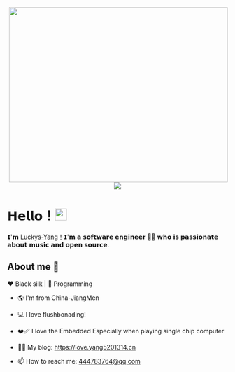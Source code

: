 
<img align="right" width="500" height="400" src= "https://user-images.githubusercontent.com/100369471/200211139-23f3d4bc-02c8-43e9-bee8-5dd8db8ac10c.jpg">
<h1 align="center">
  <a href="https://yang5201314.cn/">
    <img src="https://readme-typing-svg.herokuapp.com/?lines=printf(%22Hello%2C%20World!%22);;欢迎来到我的主页&center=true&size=27">
  </a>
</h1>

# 𝗛𝗲𝗹𝗹𝗼！<img src="https://user-images.githubusercontent.com/5679180/79618120-0daffb80-80be-11ea-819e-d2b0fa904d07.gif" width="27px"> 

𝗜'𝗺 [Luckys-Yang](https://github.com/Luckys-Yang)！𝗜'𝗺 𝗮 𝘀𝗼𝗳𝘁𝘄𝗮𝗿𝗲 𝗲𝗻𝗴𝗶𝗻𝗲𝗲𝗿 👨‍💻 𝘄𝗵𝗼 𝗶𝘀 𝗽𝗮𝘀𝘀𝗶𝗼𝗻𝗮𝘁𝗲 𝗮𝗯𝗼𝘂𝘁 𝗺𝘂𝘀𝗶𝗰 𝗮𝗻𝗱 𝗼𝗽𝗲𝗻 𝘀𝗼𝘂𝗿𝗰𝗲.

## About me 🧐 

:heart: Black silk | :blue_heart: Programming

- :earth_americas: I'm from China-JiangMen
- 💻 I love flushbonading!
- :mending_heart: I love the Embedded Especially when playing single chip computer

- 👨‍💻 My blog: https://love.yang5201314.cn
- 📫 How to reach me: 444783764@qq.com

